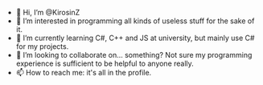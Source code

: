 - 👋 Hi, I’m @KirosinZ
- 👀 I’m interested in programming all kinds of useless stuff for the sake of it.
- 🌱 I’m currently learning C#, C++ and JS at university, but mainly use C# for my projects.
- 💞️ I’m looking to collaborate on... something? Not sure my programming experience is sufficient to be helpful to anyone really.
- 📫 How to reach me: it's all in the profile.

<!---
KirosinZ/KirosinZ is a ✨ special ✨ repository because its `README.md` (this file) appears on your GitHub profile.
You can click the Preview link to take a look at your changes.
--->
